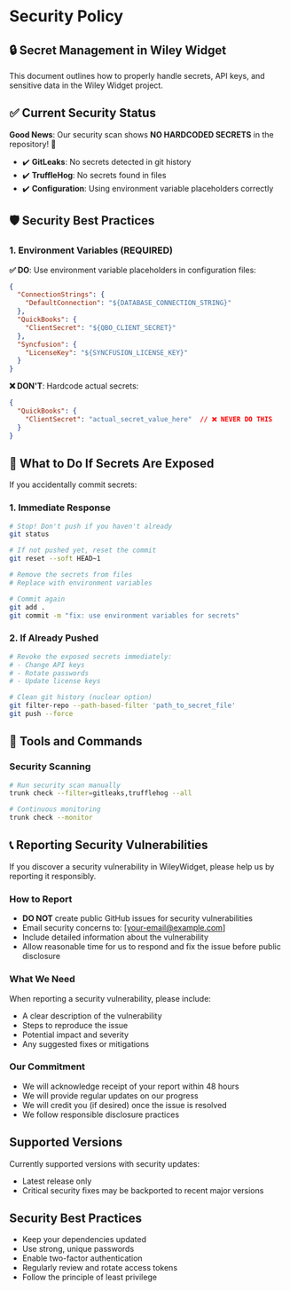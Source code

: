 # Security Policy

## 🔒 Secret Management in Wiley Widget

This document outlines how to properly handle secrets, API keys, and sensitive data in the Wiley Widget project.

## ✅ Current Security Status

**Good News**: Our security scan shows **NO HARDCODED SECRETS** in the repository! 🎉

- ✔️ **GitLeaks**: No secrets detected in git history
- ✔️ **TruffleHog**: No secrets found in files
- ✔️ **Configuration**: Using environment variable placeholders correctly

## 🛡️ Security Best Practices

### 1. **Environment Variables (REQUIRED)**

**✅ DO**: Use environment variable placeholders in configuration files:
```json
{
  "ConnectionStrings": {
    "DefaultConnection": "${DATABASE_CONNECTION_STRING}"
  },
  "QuickBooks": {
    "ClientSecret": "${QBO_CLIENT_SECRET}"
  },
  "Syncfusion": {
    "LicenseKey": "${SYNCFUSION_LICENSE_KEY}"
  }
}
```

**❌ DON'T**: Hardcode actual secrets:
```json
{
  "QuickBooks": {
    "ClientSecret": "actual_secret_value_here"  // ❌ NEVER DO THIS
  }
}
```

## 🚨 What to Do If Secrets Are Exposed

If you accidentally commit secrets:

### 1. **Immediate Response**
```bash
# Stop! Don't push if you haven't already
git status

# If not pushed yet, reset the commit
git reset --soft HEAD~1

# Remove the secrets from files
# Replace with environment variables

# Commit again
git add .
git commit -m "fix: use environment variables for secrets"
```

### 2. **If Already Pushed**
```bash
# Revoke the exposed secrets immediately:
# - Change API keys
# - Rotate passwords  
# - Update license keys

# Clean git history (nuclear option)
git filter-repo --path-based-filter 'path_to_secret_file'
git push --force
```

## 🔧 Tools and Commands

### **Security Scanning**
```bash
# Run security scan manually
trunk check --filter=gitleaks,trufflehog --all

# Continuous monitoring
trunk check --monitor
```

## 📞 Reporting Security Vulnerabilities

If you discover a security vulnerability in WileyWidget, please help us by reporting it responsibly.

### How to Report
- **DO NOT** create public GitHub issues for security vulnerabilities
- Email security concerns to: [your-email@example.com]
- Include detailed information about the vulnerability
- Allow reasonable time for us to respond and fix the issue before public disclosure

### What We Need
When reporting a security vulnerability, please include:
- A clear description of the vulnerability
- Steps to reproduce the issue
- Potential impact and severity
- Any suggested fixes or mitigations

### Our Commitment
- We will acknowledge receipt of your report within 48 hours
- We will provide regular updates on our progress
- We will credit you (if desired) once the issue is resolved
- We follow responsible disclosure practices

## Supported Versions
Currently supported versions with security updates:
- Latest release only
- Critical security fixes may be backported to recent major versions

## Security Best Practices
- Keep your dependencies updated
- Use strong, unique passwords
- Enable two-factor authentication
- Regularly review and rotate access tokens
- Follow the principle of least privilege
